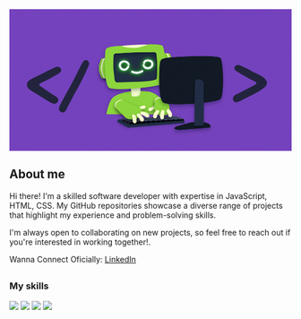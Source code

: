 
<a href="https://github.com/UDAY-2997">
  <img align="center" src="2.png" alt="robo" />
</a>


## About me

Hi there! I'm a skilled software developer with expertise in JavaScript, HTML, CSS. My GitHub repositories showcase a diverse range of projects that highlight my experience and problem-solving skills.

I'm always open to collaborating on new projects, so feel free to reach out if you're interested in working together!.


Wanna Connect Oficially: <a href="[https://andrespecht.com/](https://www.linkedin.com/in/uday-veer-singh-8793b8249/)" target="_blank">LinkedIn</a> 

##

### My skills

![](https://img.shields.io/badge/web-html-informational?style=for-the-badge&logo=html5&logoColor=white&color=7543be)
![](https://img.shields.io/badge/web-css-informational?style=for-the-badge&logo=css3&logoColor=white&color=7543be)
![](https://img.shields.io/badge/code-javascript-informational?style=for-the-badge&logo=javascript&logoColor=white&color=7543be)
![](https://img.shields.io/badge/db-mysql-informational?style=for-the-badge&logo=mysql&logoColor=white&color=7543be)

##

<!-- <a href="https://github.com/UDAY-2997">
  <img align="center" src="Lets.gif" alt="chip" />
</a>
 -->
